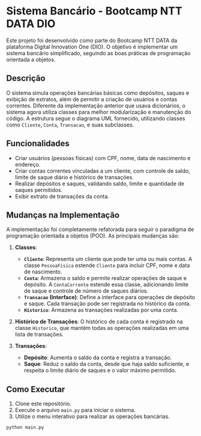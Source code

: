 # Sistema Bancário - Bootcamp NTT DATA DIO

Este projeto foi desenvolvido como parte do Bootcamp NTT DATA da plataforma Digital Innovation One (DIO). O objetivo é implementar um sistema bancário simplificado, seguindo as boas práticas de programação orientada a objetos.

## Descrição

O sistema simula operações bancárias básicas como depósitos, saques e exibição de extratos, além de permitir a criação de usuários e contas correntes. Diferente da implementação anterior que usava dicionários, o sistema agora utiliza classes para melhor modularização e manutenção do código. A estrutura segue o diagrama UML fornecido, utilizando classes como `Cliente`, `Conta`, `Transacao`, e suas subclasses.

## Funcionalidades

- Criar usuários (pessoas físicas) com CPF, nome, data de nascimento e endereço.
- Criar contas correntes vinculadas a um cliente, com controle de saldo, limite de saque diário e histórico de transações.
- Realizar depósitos e saques, validando saldo, limite e quantidade de saques permitidos.
- Exibir extrato de transações da conta.

## Mudanças na Implementação

A implementação foi completamente refatorada para seguir o paradigma de programação orientada a objetos (POO). As principais mudanças são:

1. **Classes**:
   - **`Cliente`**: Representa um cliente que pode ter uma ou mais contas. A classe `PessoaFisica` estende `Cliente` para incluir CPF, nome e data de nascimento.
   - **`Conta`**: Armazena o saldo e permite realizar operações de saque e depósito. A `ContaCorrente` estende essa classe, adicionando limite de saque e controle de número de saques diários.
   - **`Transacao` (Interface)**: Define a interface para operações de depósito e saque. Cada transação pode ser registrada no histórico da conta.
   - **`Historico`**: Armazena as transações realizadas por uma conta.
   
2. **Histórico de Transações**: O histórico de cada conta é registrado na classe `Historico`, que mantém todas as operações realizadas em uma lista de transações.

3. **Transações**:
   - **Depósito**: Aumenta o saldo da conta e registra a transação.
   - **Saque**: Reduz o saldo da conta, desde que haja saldo suficiente, e respeita o limite diário de saques e o valor máximo permitido.

## Como Executar

1. Clone este repositório.
2. Execute o arquivo `main.py` para iniciar o sistema.
3. Utilize o menu interativo para realizar as operações bancárias.

```bash
python main.py
